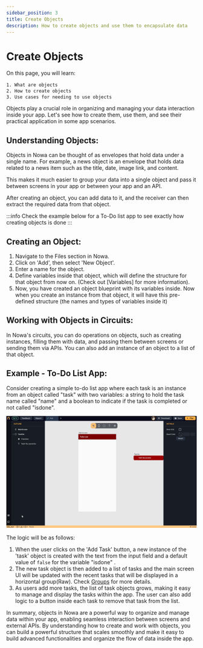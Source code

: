 ```yaml
---
sidebar_position: 3
title: Create Objects
description: How to create objects and use them to encapsulate data 
---
```


# Create Objects

On this page, you will learn:
```
1. What are objects
2. How to create objects
3. Use cases for needing to use objects
```

Objects play a crucial role in organizing and managing your data interaction inside your app. Let's see how to create them, use them, and see their practical application in some app scenarios.

## Understanding Objects:

Objects in Nowa can be thought of as envelopes that hold data under a single name. For example, a news object is an envelope that holds data related to a news item such as the title, date, image link, and content. 

This makes it much easier to group your data into a single object and pass it between screens in your app or between your app and an API. 

After creating an object, you can add data to it, and the receiver can then extract the required data from that object.

:::info
Check the example below for a To-Do list app to see exactly how creating objects is done
:::

## Creating an Object:

1.  Navigate to the Files section in Nowa.
2.  Click on 'Add', then select 'New Object'.
3.  Enter a name for the object.
4.  Define variables inside that object, which will define the structure for that object from now on. (Check out [Variables] for more information).
5.  Now, you have created an object blueprint with its variables inside. Now when you create an instance from that object, it will have this pre-defined structure (the names and types of variables inside it)

## Working with Objects in Circuits:

In Nowa's circuits, you can do operations on objects, such as creating instances, filling them with data, and passing them between screens or sending them via APIs. You can also add an instance of an object to a list of that object.

## Example - To-Do List App:

Consider creating a simple to-do list app where each task is an instance from an object called "task" with two variables: a string to hold the task name called "name" and a boolean to indicate if the task is completed or not called "isdone".

![](./img/create_object.gif)


The logic will be as follows:

1.  When the user clicks on the 'Add Task' button, a new instance of the 'task' object is created with the text from the input field and a default value of `false` for the variable "isdone" .
2.  The new task object is then added to a list of tasks and the main screen UI will be updated with the recent tasks that will be displayed in a horizontal group(Raw). Check [Groups](../ui/layout/groups.md) for more details.
3.  As users add more tasks, the list of task objects grows, making it easy to manage and display the tasks within the app. The user can also add logic to a button inside each task to remove that task from the list.

In summary, objects in Nowa are a powerful way to organize and manage data within your app, enabling seamless interaction between screens and external APIs. By understanding how to create and work with objects, you can build a powerful structure that scales smoothly and make it easy to build advanced functionalities and organize the flow of data inside the app.


